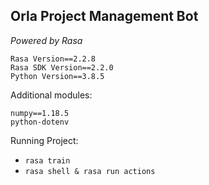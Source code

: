 ## Orla Project Management Bot
_Powered by Rasa_

```
Rasa Version==2.2.8
Rasa SDK Version==2.2.0
Python Version==3.8.5

```

Additional modules:

```
numpy==1.18.5
python-dotenv
```

Running Project:
 - ```rasa train```
 - ```rasa shell & rasa run actions```

